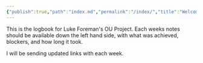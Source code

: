 ```yaml
---
{"publish":true,"path":"index.md","permalink":"/index/","title":"Welcome to OU Blog"}
---
```



This is the logbook for Luke Foreman's OU Project. Each weeks notes should be available down the left hand side, with what was achieved, blockers, and how long it took.

I will be sending updated links with each week.